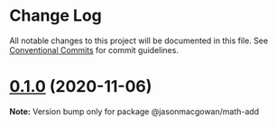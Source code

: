 # Change Log

All notable changes to this project will be documented in this file.
See [Conventional Commits](https://conventionalcommits.org) for commit guidelines.

# [0.1.0](https://github.com/jasonmacgowan/math/compare/v0.0.1...v0.1.0) (2020-11-06)

**Note:** Version bump only for package @jasonmacgowan/math-add
